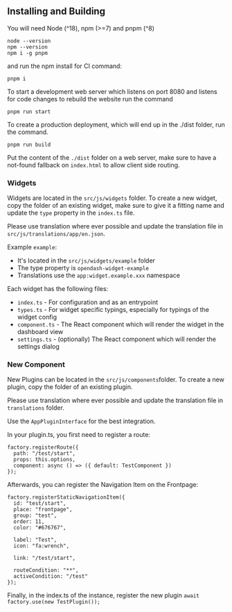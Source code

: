 ## Installing and Building

You will need Node (^18), npm (>=7) and pnpm (^8)

```
node --version
npm --version
npm i -g pnpm
```

and run the npm install for CI command:

```
pnpm i
```

To start a development web server which listens on port 8080 and listens for code changes to rebuild the website run the command

```
pnpm run start
```

To create a production deployment, which will end up in the ./dist folder, run the command.

```
pnpm run build
```

Put the content of the `./dist` folder on a web server, make sure to have a not-found fallback on `index.html` to allow client side routing.

### Widgets

Widgets are located in the `src/js/widgets` folder. To create a new widget, copy the folder of an existing widget, make sure to give it a fitting name and update the `type` property in the `index.ts` file.

Please use translation where ever possible and update the translation file in `src/js/translations/app/en.json`.

Example `example`:

- It's located in the `src/js/widgets/example` folder
- The type property is `opendash-widget-example`
- Translations use the `app:widget.example.xxx` namespace

Each widget has the following files:

- `index.ts` - For configuration and as an entrypoint
- `types.ts` - For widget specific typings, especially for typings of the widget config
- `component.ts` - The React component which will render the widget in the dashboard view
- `settings.ts` - (optionally) The React component which will render the settings dialog

### New Component

New Plugins can be located in the `src/js/components`folder. To create a new plugin, copy the folder of an existing plugin.

Please use translation where ever possible and update the translation file in `translations` folder.

Use the `AppPluginInterface` for the best integration. 

In your plugin.ts, you first need to register a route:

```
factory.registerRoute({
  path: "/test/start",
  props: this.options,
  component: async () => ({ default: TestComponent })
});
```

Afterwards, you can register the Navigation Item on the Frontpage:

```
factory.registerStaticNavigationItem({
  id: "test/start",
  place: "frontpage",
  group: "test",
  order: 11,
  color: "#676767",
  
  label: "Test",
  icon: "fa:wrench",
  
  link: "/test/start",
  
  routeCondition: "**",
  activeCondition: "/test"
});
```




Finally, in the index.ts of the instance, register the new plugin `await factory.use(new TestPlugin());`

